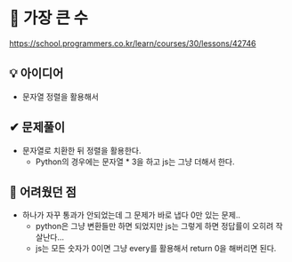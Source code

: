 # 🔎 가장 큰 수

https://school.programmers.co.kr/learn/courses/30/lessons/42746

## 💡 아이디어

- 문자열 정렬을 활용해서

## ✔ 문제풀이

- 문자열로 치환한 뒤 정렬을 활용한다.
  - Python의 경우에는 문자열 \* 3을 하고 js는 그냥 더해서 한다.

## 🤕 어려웠던 점

- 하나가 자꾸 통과가 안되었는데 그 문제가 바로 냅다 0만 있는 문제..
  - python은 그냥 변환들만 하면 되었지만 js는 그렇게 하면 정답률이 오히려 작살난다...
  - js는 모든 숫자가 0이면 그냥 every를 활용해서 return 0을 해버리면 된다.
